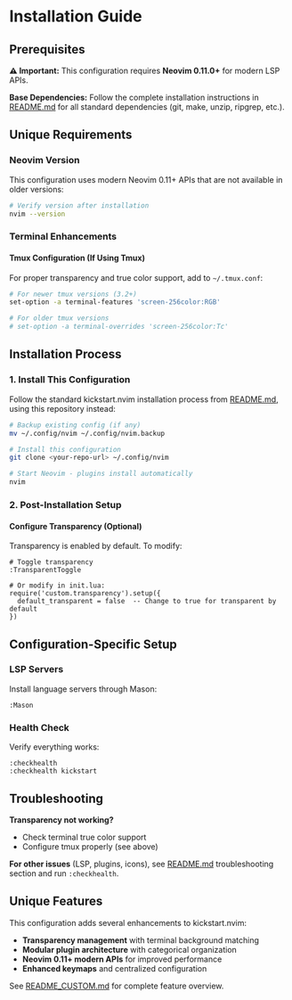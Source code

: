 # Installation Guide

## Prerequisites

**⚠️ Important:** This configuration requires **Neovim 0.11.0+** for modern LSP APIs.

**Base Dependencies:** Follow the complete installation instructions in [README.md](README.md) for all standard dependencies (git, make, unzip, ripgrep, etc.).

## Unique Requirements

### Neovim Version
This configuration uses modern Neovim 0.11+ APIs that are not available in older versions:
```bash
# Verify version after installation
nvim --version
```

### Terminal Enhancements

#### Tmux Configuration (If Using Tmux)
For proper transparency and true color support, add to `~/.tmux.conf`:
```bash
# For newer tmux versions (3.2+)
set-option -a terminal-features 'screen-256color:RGB'

# For older tmux versions
# set-option -a terminal-overrides 'screen-256color:Tc'
```

## Installation Process

### 1. Install This Configuration
Follow the standard kickstart.nvim installation process from [README.md](README.md), using this repository instead:

```bash
# Backup existing config (if any)
mv ~/.config/nvim ~/.config/nvim.backup

# Install this configuration  
git clone <your-repo-url> ~/.config/nvim

# Start Neovim - plugins install automatically
nvim
```

### 2. Post-Installation Setup

#### Configure Transparency (Optional)
Transparency is enabled by default. To modify:
```vim
# Toggle transparency
:TransparentToggle

# Or modify in init.lua:
require('custom.transparency').setup({
  default_transparent = false  -- Change to true for transparent by default
})
```

## Configuration-Specific Setup

### LSP Servers
Install language servers through Mason:
```vim
:Mason
```

### Health Check
Verify everything works:
```vim
:checkhealth
:checkhealth kickstart
```

## Troubleshooting

**Transparency not working?**
- Check terminal true color support
- Configure tmux properly (see above)

**For other issues** (LSP, plugins, icons), see [README.md](README.md) troubleshooting section and run `:checkhealth`.

## Unique Features

This configuration adds several enhancements to kickstart.nvim:

- **Transparency management** with terminal background matching
- **Modular plugin architecture** with categorical organization  
- **Neovim 0.11+ modern APIs** for improved performance
- **Enhanced keymaps** and centralized configuration

See [README_CUSTOM.md](README_CUSTOM.md) for complete feature overview.